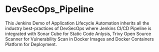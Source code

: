 # DevSecOps_Pipeline

This Jenkins Demo of Application Lifecycle Automation inherits all the industry best-practices of DevSecOps where Jenkins CI/CD Pipeline is integrated with Sonar Cube for Static Code Anlysis, Trivy Open Source Scanner for Vulnerability Scan in Docker Images and Docker Containers Platform for Deployment.
